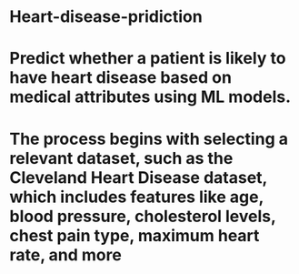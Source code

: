 # Heart-disease-pridiction
# Predict whether a patient is likely to have heart disease based on medical attributes using ML models.
# The process begins with selecting a relevant dataset, such as the Cleveland Heart Disease dataset, which includes features like age, blood pressure, cholesterol levels, chest pain type, maximum heart rate, and more